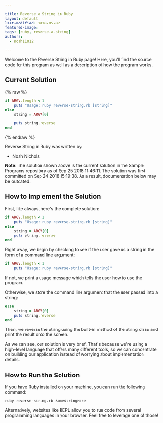 ```yaml
---

title: Reverse a String in Ruby
layout: default
last-modified: 2020-05-02
featured-image:
tags: [ruby, reverse-a-string]
authors:
  - noah11012

---
```


Welcome to the Reverse String in Ruby page! Here, you'll find the source code for this program as well as a description of how the program works.

## Current Solution

{% raw %}

```ruby
if ARGV.length < 1
    puts "Usage: ruby reverse-string.rb [string]"
else
    string = ARGV[0]

    puts string.reverse
end
```

{% endraw %}

Reverse String in Ruby was written by:

- Noah Nichols

**Note**: The solution shown above is the current solution in the Sample Programs repository as of Sep 25 2018 11:46:11. The solution was first committed on Sep 24 2018 15:19:38. As a result, documentation below may be outdated.

## How to Implement the Solution

First, like always, here's the complete solution:

```ruby
if ARGV.length < 1
    puts "Usage: ruby reverse-string.rb [string]"
else
    string = ARGV[0]
    puts string.reverse
end
```

Right away, we begin by checking to see if the user gave us a string in the
form of a command line argument:

```ruby
if ARGV.length < 1
    puts "Usage: ruby reverse-string.rb [string]"
```

If not, we print a usage message which tells the user how to use the program.

Otherwise, we store the command line argument that the user passed into a string:

```ruby
else
    string = ARGV[0]
    puts string.reverse
end
```

Then, we reverse the string using the built-in method of the string class and
print the result onto the screen.

As we can see, our solution is very brief. That's because we're using a
high-level language that offers many different tools, so we can concentrate on
building our application instead of worrying about implementation details.


## How to Run the Solution

If you have Ruby installed on your machine, you can run the following command:

```console
ruby reverse-string.rb SomeStringHere
```

Alternatively, websites like REPL allow you to run code from several programming
languages in your browser. Feel free to leverage one of those!
